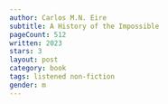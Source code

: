 ```yaml
---
author: Carlos M.N. Eire
subtitle: A History of the Impossible
pageCount: 512
written: 2023
stars: 3
layout: post
category: book
tags: listened non-fiction
gender: m
---
```


